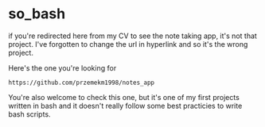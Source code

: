 # so_bash
if you're redirected here from my CV to see the note taking app, it's not that project. I've forgotten to change the url in hyperlink and so it's the wrong project. 

Here's the one you're looking for

`https://github.com/przemekm1998/notes_app`

You're also welcome to check this one, but it's one of my first projects written in bash and it doesn't really follow some best practicies to write bash scripts.
